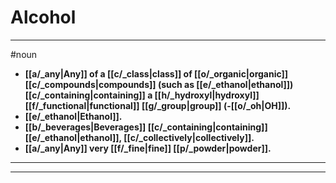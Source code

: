 # Alcohol
---
#noun
- **[[a/_any|Any]] of a [[c/_class|class]] of [[o/_organic|organic]] [[c/_compounds|compounds]] (such as [[e/_ethanol|ethanol]]) [[c/_containing|containing]] a [[h/_hydroxyl|hydroxyl]] [[f/_functional|functional]] [[g/_group|group]] (-[[o/_oh|OH]]).**
- **[[e/_ethanol|Ethanol]].**
- **[[b/_beverages|Beverages]] [[c/_containing|containing]] [[e/_ethanol|ethanol]], [[c/_collectively|collectively]].**
- **[[a/_any|Any]] very [[f/_fine|fine]] [[p/_powder|powder]].**
---
---

